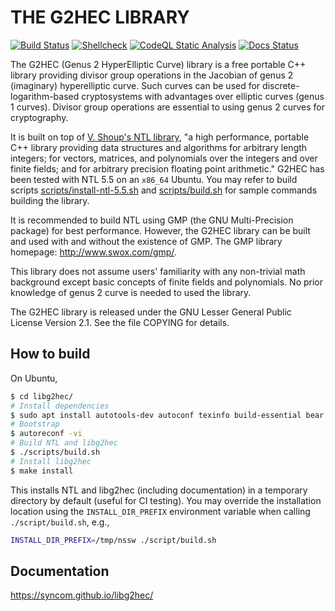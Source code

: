 # THE G2HEC LIBRARY

[![Build Status](https://github.com/syncom/libg2hec/actions/workflows/build-libg2hec.yml/badge.svg)](https://github.com/syncom/libg2hec/actions/workflows/build-libg2hec.yml)
[![Shellcheck](https://github.com/syncom/libg2hec/actions/workflows/shellcheck.yml/badge.svg)](https://github.com/syncom/libg2hec/actions/workflows/shellcheck.yml)
[![CodeQL Static Analysis](https://github.com/syncom/libg2hec/actions/workflows/codeql-analysis.yml/badge.svg)](https://github.com/syncom/libg2hec/actions/workflows/codeql-analysis.yml)
[![Docs Status](https://github.com/syncom/libg2hec/actions/workflows/publish-docs.yml/badge.svg)](https://github.com/syncom/libg2hec/actions/workflows/publish-docs.yml)

The G2HEC (Genus 2 HyperElliptic Curve) library is a free portable C++
library providing divisor group operations in the Jacobian of genus 2
(imaginary) hyperelliptic curve.  Such curves can be used for
discrete-logarithm-based cryptosystems with advantages over elliptic
curves (genus 1 curves).  Divisor group operations are essential to
using genus 2 curves for cryptography.

It is built on top of [V. Shoup's NTL
library](http://www.shoup.net/ntl/), "a high performance, portable C++
library providing data structures and algorithms for arbitrary length
integers; for vectors, matrices, and polynomials over the integers and
over finite fields; and for arbitrary precision floating point
arithmetic." G2HEC has been tested with NTL 5.5 on an `x86_64` Ubuntu.
You may refer to build scripts
[scripts/install-ntl-5.5.sh](./scripts/install-ntl-5.5.sh) and
[scripts/build.sh](./scripts/build.sh) for sample commands building the
library.

It is recommended to build NTL using GMP (the GNU Multi-Precision
package) for best performance.  However, the G2HEC library can be built
and used with and without the existence of GMP.  The GMP library
homepage: http://www.swox.com/gmp/.

This library does not assume users' familiarity with any non-trivial
math background except basic concepts of finite fields and polynomials.
No prior knowledge of genus 2 curve is needed to used the library.

The G2HEC library is released under the GNU Lesser General Public
License Version 2.1.  See the file COPYING for details.

## How to build

On Ubuntu,

```bash
$ cd libg2hec/
# Install dependencies
$ sudo apt install autotools-dev autoconf texinfo build-essential bear
# Bootstrap
$ autoreconf -vi
# Build NTL and libg2hec
$ ./scripts/build.sh
# Install libg2hec
$ make install 
```

This installs NTL and libg2hec (including documentation) in a temporary
directory by default (useful for CI testing). You may override the
installation location using the `INSTALL_DIR_PREFIX` environment
variable when calling `./script/build.sh`, e.g.,

```bash
INSTALL_DIR_PREFIX=/tmp/nssw ./script/build.sh
```

## Documentation

<https://syncom.github.io/libg2hec/>
